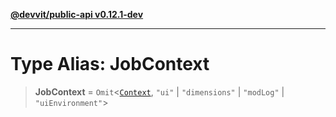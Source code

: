 [**@devvit/public-api v0.12.1-dev**](../README.md)

---

# Type Alias: JobContext

> **JobContext** = `Omit`\<[`Context`](../@devvit/namespaces/Devvit/type-aliases/Context.md), `"ui"` \| `"dimensions"` \| `"modLog"` \| `"uiEnvironment"`\>
